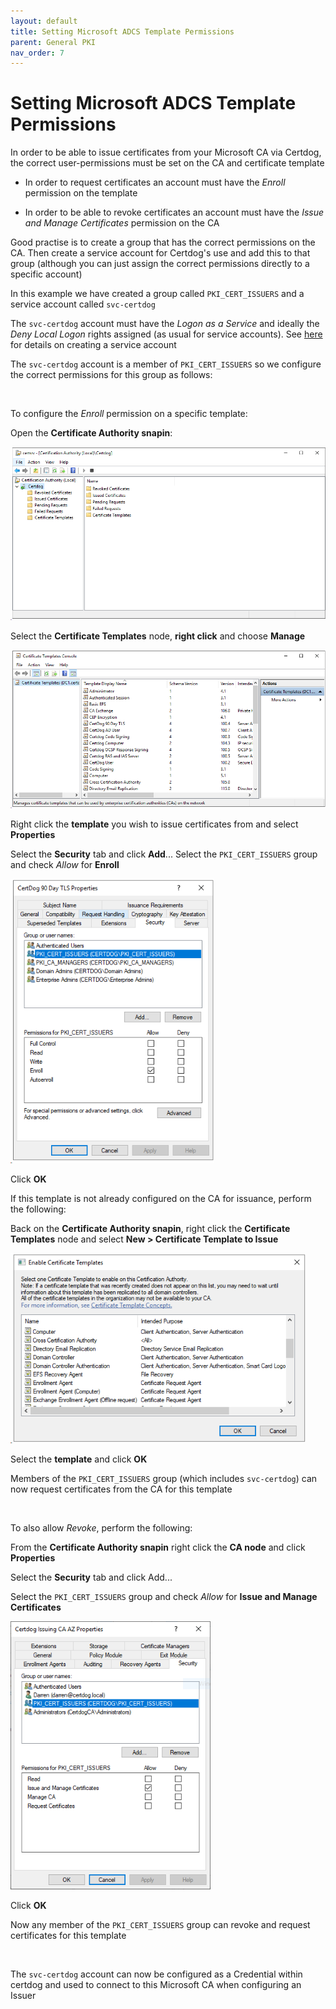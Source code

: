 ```yaml
---
layout: default
title: Setting Microsoft ADCS Template Permissions
parent: General PKI
nav_order: 7
---
```


# Setting Microsoft ADCS Template Permissions



In order to be able to issue certificates from your Microsoft CA via Certdog, the correct user-permissions must be set on the CA and certificate template  

* In order to request certificates an account must have the *Enroll* permission on the template  

* In order to be able to revoke certificates an account must have the *Issue and Manage Certificates* permission on the CA

Good practise is to create a group that has the correct permissions on the CA. Then create a service account for Certdog's use and add this to that group (although you can just assign the correct permissions directly to a specific account)  

In this example we have created a group called ``PKI_CERT_ISSUERS`` and a service account called ``svc-certdog``  

The ``svc-certdog`` account must have the *Logon as a Service* and ideally the *Deny Local Logon* rights assigned (as usual for service accounts). See [here](https://krestfield.github.io/docs/certdog/configure_logon_as_a_service.html) for details on creating a service account   

The ``svc-certdog`` account is a member of ``PKI_CERT_ISSUERS`` so we configure the correct permissions for this group as follows:

<br>

To configure the *Enroll* permission on a specific template:

Open the **Certificate Authority snapin**:

<img src=".\images\ca-snapin.png" alt="CA Snapin" style="zoom: 80%;" />

Select the **Certificate Templates** node, **right click** and choose **Manage**

<img src=".\images\manage-templates.png" alt="Templates Console" style="zoom: 80%;" />

Right click the **template** you wish to issue certificates from and select **Properties**

Select the **Security** tab and click **Add**...  Select the ``PKI_CERT_ISSUERS`` group and check *Allow* for **Enroll**

<img src=".\images\ca-template1.png" alt="Template Security Tab" style="zoom: 80%;" />

Click **OK**  

If this template is not already configured on the CA for issuance, perform the following:  

Back on the **Certificate Authority snapin**, right click the **Certificate Templates** node and select **New > Certificate Template to Issue**  

<img src=".\images\template-to-issue.png" alt="Enable Templates" style="zoom:80%;" />

Select the **template** and click **OK**  

Members of the ``PKI_CERT_ISSUERS`` group (which includes ``svc-certdog``) can now request certificates from the CA for this template  

<br>

To also allow *Revoke*, perform the following:

From the **Certificate Authority snapin** right click the **CA node** and click **Properties**

Select the **Security** tab and click Add...

Select the ``PKI_CERT_ISSUERS`` group and check *Allow* for **Issue and Manage Certificates**

<img src=".\images\ca-security-tab.png" alt="CA Security Tab" style="zoom:80%;" />

Click **OK**

Now any member of the ``PKI_CERT_ISSUERS`` group can revoke and request certificates for this template  

<br>

The ``svc-certdog`` account can now be configured as a Credential within certdog and used to connect to this Microsoft CA when configuring an Issuer



